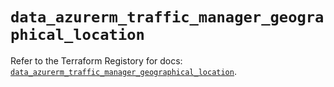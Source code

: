 # `data_azurerm_traffic_manager_geographical_location`

Refer to the Terraform Registory for docs: [`data_azurerm_traffic_manager_geographical_location`](https://www.terraform.io/docs/providers/azurerm/d/traffic_manager_geographical_location).
